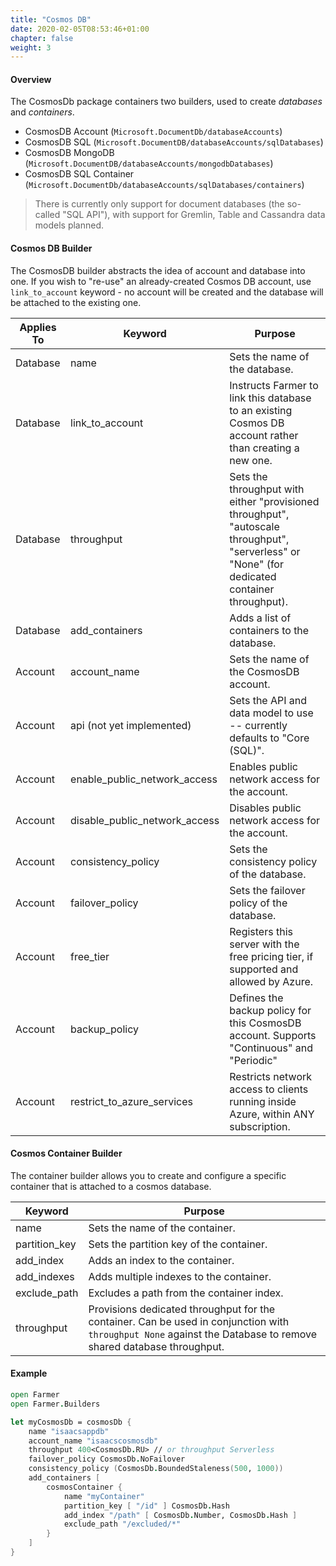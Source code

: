 ```yaml
---
title: "Cosmos DB"
date: 2020-02-05T08:53:46+01:00
chapter: false
weight: 3
---
```


#### Overview
The CosmosDb package containers two builders, used to create *databases* and *containers*.

* CosmosDB Account (`Microsoft.DocumentDb/databaseAccounts`)
* CosmosDB SQL (`Microsoft.DocumentDB/databaseAccounts/sqlDatabases`)
* CosmosDB MongoDB (`Microsoft.DocumentDB/databaseAccounts/mongodbDatabases`)
* CosmosDB SQL Container (`Microsoft.DocumentDb/databaseAccounts/sqlDatabases/containers`)

> There is currently only support for document databases (the so-called "SQL API"), with support for Gremlin, Table and Cassandra data models planned.

#### Cosmos DB Builder
The CosmosDB builder abstracts the idea of account and database into one. If you wish to "re-use" an already-created Cosmos DB account, use `link_to_account` keyword - no account will be created and the database will be attached to the existing one.

| Applies To | Keyword | Purpose |
|-|-|-|
| Database | name | Sets the name of the database. |
| Database | link_to_account | Instructs Farmer to link this database to an existing Cosmos DB account rather than creating a new one. |
| Database | throughput | Sets the throughput with either "provisioned throughput", "autoscale throughput", "serverless" or "None" (for dedicated container throughput). |
| Database | add_containers | Adds a list of containers to the database. |
| Account | account_name | Sets the name of the CosmosDB account. |
| Account | api (not yet implemented) | Sets the API and data model to use -- currently defaults to "Core (SQL)". |
| Account | enable_public_network_access | Enables public network access for the account. |
| Account | disable_public_network_access | Disables public network access for the account. |
| Account | consistency_policy | Sets the consistency policy of the database. |
| Account | failover_policy | Sets the failover policy of the database. |
| Account | free_tier | Registers this server with the free pricing tier, if supported and allowed by Azure. |
| Account | backup_policy | Defines the backup policy for this CosmosDB account. Supports "Continuous" and "Periodic" |
| Account | restrict_to_azure_services | Restricts network access to clients running inside Azure, within ANY subscription.  |

#### Cosmos Container Builder
The container builder allows you to create and configure a specific container that is attached to a cosmos database.

| Keyword | Purpose |
|-|-|
| name | Sets the name of the container. |
| partition_key | Sets the partition key of the container. |
| add_index | Adds an index to the container. |
| add_indexes | Adds multiple indexes to the container. |
| exclude_path | Excludes a path from the container index. |
| throughput | Provisions dedicated throughput for the container. Can be used in conjunction with `throughput None` against the Database to remove shared database throughput. |

#### Example
```fsharp
open Farmer
open Farmer.Builders

let myCosmosDb = cosmosDb {
    name "isaacsappdb"
    account_name "isaacscosmosdb"
    throughput 400<CosmosDb.RU> // or throughput Serverless
    failover_policy CosmosDb.NoFailover
    consistency_policy (CosmosDb.BoundedStaleness(500, 1000))
    add_containers [
        cosmosContainer {
            name "myContainer"
            partition_key [ "/id" ] CosmosDb.Hash
            add_index "/path" [ CosmosDb.Number, CosmosDb.Hash ]
            exclude_path "/excluded/*"
        }
    ]
}
```

